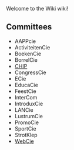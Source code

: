 Welcome to the Wiki wiki!

## Committees
* AAPPcie
* ActiviteitenCie
* BoekenCie
* BorrelCie
* [CHIP](./CHIP)
* CongressCie
* ECie
* EducaCie
* FeestCie
* InterCom
* IntroduxCie
* LANCie
* LustrumCie
* PromoCie
* SportCie
* StrotKlep
* [WebCie](./WebCie)
